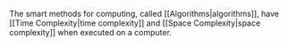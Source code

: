The smart methods for computing, called [[Algorithms|algorithms]], have [[Time Complexity|time complexity]] and [[Space Complexity|space complexity]] when executed on a computer.